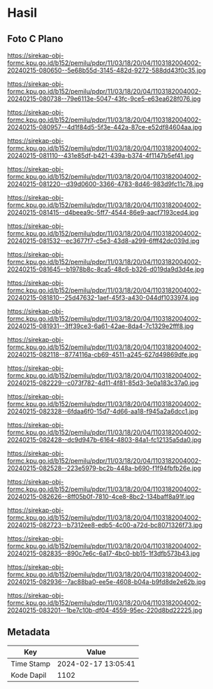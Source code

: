 # Hasil

## Foto C Plano

https://sirekap-obj-formc.kpu.go.id/b152/pemilu/pdpr/11/03/18/20/04/1103182004002-20240215-080650--5e68b55d-3145-482d-9272-588dd43f0c35.jpg

https://sirekap-obj-formc.kpu.go.id/b152/pemilu/pdpr/11/03/18/20/04/1103182004002-20240215-080738--79e6113e-5047-43fc-9ce5-e63ea628f076.jpg

https://sirekap-obj-formc.kpu.go.id/b152/pemilu/pdpr/11/03/18/20/04/1103182004002-20240215-080957--4d1f84d5-5f3e-442a-87ce-e52df84604aa.jpg

https://sirekap-obj-formc.kpu.go.id/b152/pemilu/pdpr/11/03/18/20/04/1103182004002-20240215-081110--431e85df-b421-439a-b374-4f1147b5ef41.jpg

https://sirekap-obj-formc.kpu.go.id/b152/pemilu/pdpr/11/03/18/20/04/1103182004002-20240215-081220--d39d0600-3366-4783-8d46-983d9fc11c78.jpg

https://sirekap-obj-formc.kpu.go.id/b152/pemilu/pdpr/11/03/18/20/04/1103182004002-20240215-081415--d4beea9c-5ff7-4544-86e9-aacf7193ced4.jpg

https://sirekap-obj-formc.kpu.go.id/b152/pemilu/pdpr/11/03/18/20/04/1103182004002-20240215-081532--ec3677f7-c5e3-43d8-a299-6fff42dc039d.jpg

https://sirekap-obj-formc.kpu.go.id/b152/pemilu/pdpr/11/03/18/20/04/1103182004002-20240215-081645--b1978b8c-8ca5-48c6-b326-d019da9d3d4e.jpg

https://sirekap-obj-formc.kpu.go.id/b152/pemilu/pdpr/11/03/18/20/04/1103182004002-20240215-081810--25d47632-1aef-45f3-a430-044df1033974.jpg

https://sirekap-obj-formc.kpu.go.id/b152/pemilu/pdpr/11/03/18/20/04/1103182004002-20240215-081931--3ff39ce3-6a61-42ae-8da4-7c1329e2fff8.jpg

https://sirekap-obj-formc.kpu.go.id/b152/pemilu/pdpr/11/03/18/20/04/1103182004002-20240215-082118--8774116a-cb69-4511-a245-627d49869dfe.jpg

https://sirekap-obj-formc.kpu.go.id/b152/pemilu/pdpr/11/03/18/20/04/1103182004002-20240215-082229--c073f782-4d11-4f81-85d3-3e0a183c37a0.jpg

https://sirekap-obj-formc.kpu.go.id/b152/pemilu/pdpr/11/03/18/20/04/1103182004002-20240215-082328--6fdaa6f0-15d7-4d66-aa18-f945a2a6dcc1.jpg

https://sirekap-obj-formc.kpu.go.id/b152/pemilu/pdpr/11/03/18/20/04/1103182004002-20240215-082428--dc9d947b-6164-4803-84a1-fc12135a5da0.jpg

https://sirekap-obj-formc.kpu.go.id/b152/pemilu/pdpr/11/03/18/20/04/1103182004002-20240215-082528--223e5979-bc2b-448a-b690-f1f94fbfb26e.jpg

https://sirekap-obj-formc.kpu.go.id/b152/pemilu/pdpr/11/03/18/20/04/1103182004002-20240215-082626--8ff05b0f-7810-4ce8-8bc2-134baff8a91f.jpg

https://sirekap-obj-formc.kpu.go.id/b152/pemilu/pdpr/11/03/18/20/04/1103182004002-20240215-082723--b7312ee8-edb5-4c00-a72d-bc8071326f73.jpg

https://sirekap-obj-formc.kpu.go.id/b152/pemilu/pdpr/11/03/18/20/04/1103182004002-20240215-082835--890c7e6c-6a17-4bc0-bb15-1f3dfb573b43.jpg

https://sirekap-obj-formc.kpu.go.id/b152/pemilu/pdpr/11/03/18/20/04/1103182004002-20240215-082936--7ac88ba0-ee5e-4608-b04a-b9fd8de2e62b.jpg

https://sirekap-obj-formc.kpu.go.id/b152/pemilu/pdpr/11/03/18/20/04/1103182004002-20240215-083201--1be7c10b-df04-4559-95ec-220d8bd22225.jpg


## Metadata

| Key        | Value               |
| ---------- | ------------------- |
| Time Stamp | 2024-02-17 13:05:41 |
| Kode Dapil | 1102                |



